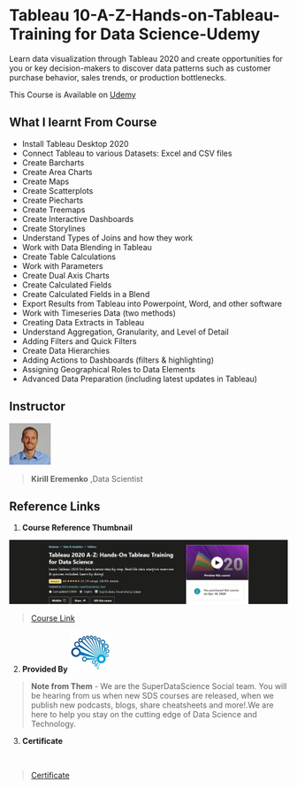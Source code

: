# Tableau 10-A-Z-Hands-on-Tableau-Training for Data Science-Udemy
 Learn data visualization through Tableau 2020 and create opportunities for you or key decision-makers to discover data patterns such as customer purchase behavior, sales trends, or production bottlenecks.
 
 This Course is Available on [Udemy](https://www.udemy.com/share/101WbsBUEecFdWRnQ=/)

## What I learnt From Course
* Install Tableau Desktop 2020
* Connect Tableau to various Datasets: Excel and CSV files
* Create Barcharts
* Create Area Charts
* Create Maps
* Create Scatterplots
* Create Piecharts
* Create Treemaps
* Create Interactive Dashboards
* Create Storylines
* Understand Types of Joins and how they work
* Work with Data Blending in Tableau
* Create Table Calculations
* Work with Parameters
* Create Dual Axis Charts
* Create Calculated Fields
* Create Calculated Fields in a Blend
* Export Results from Tableau into Powerpoint, Word, and other software
* Work with Timeseries Data (two methods)
* Creating Data Extracts in Tableau
* Understand Aggregation, Granularity, and Level of Detail
* Adding Filters and Quick Filters
* Create Data Hierarchies
* Adding Actions to Dashboards (filters & highlighting)
* Assigning Geographical Roles to Data Elements
* Advanced Data Preparation (including latest updates in Tableau)

## Instructor

![Kirill Eremenko](https://github.com/Ashleshk/Tableau-10-A-Z-Hands-on-Tableau-Training-for-Data-Science-Udemy/blob/master/resource/kiril.jpg)

> **Kirill Eremenko** ,Data Scientist

## Reference Links
1. **Course Reference Thumbnail**

![Course Description](https://github.com/Ashleshk/Tableau-10-A-Z-Hands-on-Tableau-Training-for-Data-Science-Udemy/blob/master/resource/Description.PNG)

> [Course Link](https://www.udemy.com/share/101WbsBUEecFdWRnQ=/)

2. **Provided By**
![Super Data Science Team](https://github.com/Ashleshk/Tableau-10-A-Z-Hands-on-Tableau-Training-for-Data-Science-Udemy/blob/master/resource/27129696_acc1.jpg)

> **Note from Them** - We are the SuperDataScience Social team. You will be hearing from us when new SDS courses are released, when we publish new podcasts, blogs, share cheatsheets and more!.We are here to help you stay on the cutting edge of Data Science and Technology. 

3. **Certificate**

![]()
> [Certificate](https://www.udemy.com/certificate/UC-47decefd-dd8a-48cb-aab7-24bb8ede3998/)